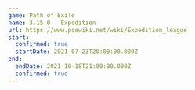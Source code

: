 ```yaml
---
game: Path of Exile
name: 3.15.0 - Expedition
url: https://www.poewiki.net/wiki/Expedition_league
start:
  confirmed: true
  startDate: 2021-07-23T20:00:00.000Z
end:
  endDate: 2021-10-18T21:00:00.000Z
  confirmed: true
---
```

